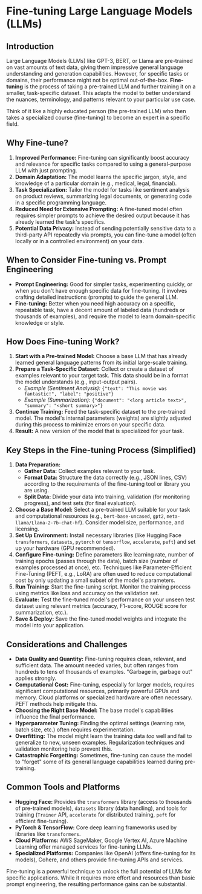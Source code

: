 # Fine-tuning Large Language Models (LLMs)

## Introduction

Large Language Models (LLMs) like GPT-3, BERT, or Llama are pre-trained on vast amounts of text data, giving them impressive general language understanding and generation capabilities. However, for specific tasks or domains, their performance might not be optimal out-of-the-box. **Fine-tuning** is the process of taking a pre-trained LLM and further training it on a smaller, task-specific dataset. This adapts the model to better understand the nuances, terminology, and patterns relevant to your particular use case.

Think of it like a highly educated person (the pre-trained LLM) who then takes a specialized course (fine-tuning) to become an expert in a specific field.

## Why Fine-tune?

1.  **Improved Performance:** Fine-tuning can significantly boost accuracy and relevance for specific tasks compared to using a general-purpose LLM with just prompting.
2.  **Domain Adaptation:** The model learns the specific jargon, style, and knowledge of a particular domain (e.g., medical, legal, financial).
3.  **Task Specialization:** Tailor the model for tasks like sentiment analysis on product reviews, summarizing legal documents, or generating code in a specific programming language.
4.  **Reduced Need for Extensive Prompting:** A fine-tuned model often requires simpler prompts to achieve the desired output because it has already learned the task's specifics.
5.  **Potential Data Privacy:** Instead of sending potentially sensitive data to a third-party API repeatedly via prompts, you can fine-tune a model (often locally or in a controlled environment) on your data.

## When to Consider Fine-tuning vs. Prompt Engineering

*   **Prompt Engineering:** Good for simpler tasks, experimenting quickly, or when you don't have enough specific data for fine-tuning. It involves crafting detailed instructions (prompts) to guide the general LLM.
*   **Fine-tuning:** Better when you need high accuracy on a specific, repeatable task, have a decent amount of labeled data (hundreds or thousands of examples), and require the model to learn domain-specific knowledge or style.

## How Does Fine-tuning Work?

1.  **Start with a Pre-trained Model:** Choose a base LLM that has already learned general language patterns from its initial large-scale training.
2.  **Prepare a Task-Specific Dataset:** Collect or create a dataset of examples relevant to your target task. This data should be in a format the model understands (e.g., input-output pairs).
    *   *Example (Sentiment Analysis):* `{"text": "This movie was fantastic!", "label": "positive"}`
    *   *Example (Summarization):* `{"document": "<long article text>", "summary": "<short summary>"}`
3.  **Continue Training:** Feed the task-specific dataset to the pre-trained model. The model's internal parameters (weights) are slightly adjusted during this process to minimize errors on your specific data.
4.  **Result:** A new version of the model that is specialized for your task.

## Key Steps in the Fine-tuning Process (Simplified)

1.  **Data Preparation:**
    *   **Gather Data:** Collect examples relevant to your task.
    *   **Format Data:** Structure the data correctly (e.g., JSON lines, CSV) according to the requirements of the fine-tuning tool or library you are using.
    *   **Split Data:** Divide your data into training, validation (for monitoring progress), and test sets (for final evaluation).
2.  **Choose a Base Model:** Select a pre-trained LLM suitable for your task and computational resources (e.g., `bert-base-uncased`, `gpt2`, `meta-llama/Llama-2-7b-chat-hf`). Consider model size, performance, and licensing.
3.  **Set Up Environment:** Install necessary libraries (like Hugging Face `transformers`, `datasets`, `pytorch` or `tensorflow`, `accelerate`, `peft`) and set up your hardware (GPU recommended).
4.  **Configure Fine-tuning:** Define parameters like learning rate, number of training epochs (passes through the data), batch size (number of examples processed at once), etc. Techniques like Parameter-Efficient Fine-Tuning (PEFT, e.g., LoRA) are often used to reduce computational cost by only updating a small subset of the model's parameters.
5.  **Run Training:** Start the fine-tuning script. Monitor the training process using metrics like loss and accuracy on the validation set.
6.  **Evaluate:** Test the fine-tuned model's performance on your unseen test dataset using relevant metrics (accuracy, F1-score, ROUGE score for summarization, etc.).
7.  **Save & Deploy:** Save the fine-tuned model weights and integrate the model into your application.

## Considerations and Challenges

*   **Data Quality and Quantity:** Fine-tuning requires clean, relevant, and sufficient data. The amount needed varies, but often ranges from hundreds to tens of thousands of examples. "Garbage in, garbage out" applies strongly.
*   **Computational Cost:** Fine-tuning, especially for larger models, requires significant computational resources, primarily powerful GPUs and memory. Cloud platforms or specialized hardware are often necessary. PEFT methods help mitigate this.
*   **Choosing the Right Base Model:** The base model's capabilities influence the final performance.
*   **Hyperparameter Tuning:** Finding the optimal settings (learning rate, batch size, etc.) often requires experimentation.
*   **Overfitting:** The model might learn the training data *too* well and fail to generalize to new, unseen examples. Regularization techniques and validation monitoring help prevent this.
*   **Catastrophic Forgetting:** Sometimes, fine-tuning can cause the model to "forget" some of its general language capabilities learned during pre-training.

## Common Tools and Platforms

*   **Hugging Face:** Provides the `transformers` library (access to thousands of pre-trained models), `datasets` library (data handling), and tools for training (`Trainer` API, `accelerate` for distributed training, `peft` for efficient fine-tuning).
*   **PyTorch & TensorFlow:** Core deep learning frameworks used by libraries like `transformers`.
*   **Cloud Platforms:** AWS SageMaker, Google Vertex AI, Azure Machine Learning offer managed services for fine-tuning LLMs.
*   **Specialized Platforms:** Companies like OpenAI (offers fine-tuning for its models), Cohere, and others provide fine-tuning APIs and services.

Fine-tuning is a powerful technique to unlock the full potential of LLMs for specific applications. While it requires more effort and resources than basic prompt engineering, the resulting performance gains can be substantial.